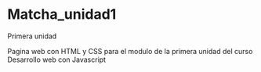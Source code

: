 # Matcha_unidad1
Primera unidad

Pagina web con HTML y CSS para el modulo de la primera unidad del curso Desarrollo web con Javascript
